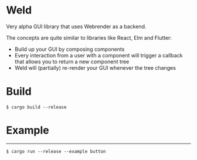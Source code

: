 # Weld
Very alpha GUI library that uses Webrender as a backend.

The concepts are quite similar to libraries like React, Elm and Flutter:
* Build up your GUI by composing components
* Every interaction from a user with a component will trigger a callback that allows you to return a new component tree
* Weld will (partially) re-render your GUI whenever the tree changes

# Build
    $ cargo build --release

# Example
-----------
    $ cargo run --release --example button
